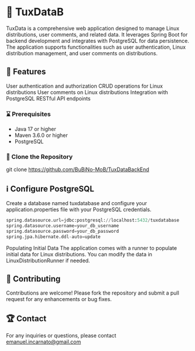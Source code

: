 # 📄 TuxDataB

TuxData is a comprehensive web application designed to manage Linux distributions, user comments, and related data. It leverages Spring Boot for backend development and integrates with PostgreSQL for data persistence. The application supports functionalities such as user authentication, Linux distribution management, and user comments on distributions.

## 🌟 Features
User authentication and authorization
CRUD operations for Linux distributions
User comments on Linux distributions
Integration with PostgreSQL
RESTful API endpoints


### ⌛ Prerequisites
- Java 17 or higher
- Maven 3.6.0 or higher
- PostgreSQL


### 📄 Clone the Repository
git clone https://github.com/BuBiNo-MoB/TuxDataBackEnd

## ℹ️ Configure PostgreSQL
Create a database named tuxdatabase and configure your application.properties file with your PostgreSQL credentials.

```py
spring.datasource.url=jdbc:postgresql://localhost:5432/tuxdatabase
spring.datasource.username=your_db_username
spring.datasource.password=your_db_password
spring.jpa.hibernate.ddl-auto=update
```


Populating Initial Data
The application comes with a runner to populate initial data for Linux distributions. You can modify the data in LinuxDistributionRunner if needed.


## 🚀 Contributing
Contributions are welcome! Please fork the repository and submit a pull request for any enhancements or bug fixes.

## 🏆 Contact
For any inquiries or questions, please contact emanuel.incarnato@gmail.com
